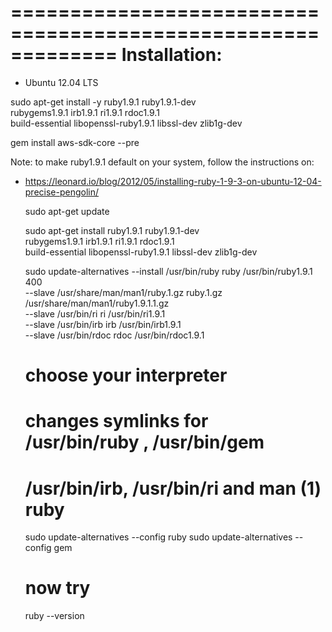 



=============================================================
Installation:
=============================================================

* Ubuntu 12.04 LTS

sudo apt-get install -y ruby1.9.1 ruby1.9.1-dev \
     rubygems1.9.1 irb1.9.1 ri1.9.1 rdoc1.9.1 \
	 build-essential libopenssl-ruby1.9.1 libssl-dev zlib1g-dev

gem install aws-sdk-core --pre


Note: to make ruby1.9.1 default on your system, follow the instructions on:

* https://leonard.io/blog/2012/05/installing-ruby-1-9-3-on-ubuntu-12-04-precise-pengolin/

  sudo apt-get update
  
  sudo apt-get install ruby1.9.1 ruby1.9.1-dev \
    rubygems1.9.1 irb1.9.1 ri1.9.1 rdoc1.9.1 \
    build-essential libopenssl-ruby1.9.1 libssl-dev zlib1g-dev
  
  sudo update-alternatives --install /usr/bin/ruby ruby /usr/bin/ruby1.9.1 400 \
           --slave   /usr/share/man/man1/ruby.1.gz ruby.1.gz \
                          /usr/share/man/man1/ruby1.9.1.1.gz \
          --slave   /usr/bin/ri ri /usr/bin/ri1.9.1 \
          --slave   /usr/bin/irb irb /usr/bin/irb1.9.1 \
          --slave   /usr/bin/rdoc rdoc /usr/bin/rdoc1.9.1
  
  # choose your interpreter
  # changes symlinks for /usr/bin/ruby , /usr/bin/gem
  # /usr/bin/irb, /usr/bin/ri and man (1) ruby
  sudo update-alternatives --config ruby
  sudo update-alternatives --config gem
  
  # now try
  ruby --version


